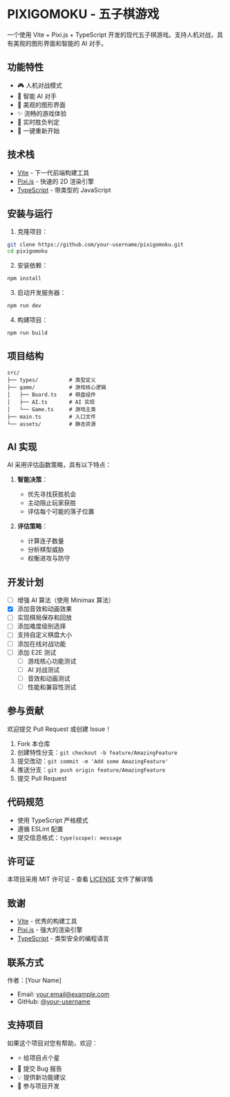 # PIXIGOMOKU - 五子棋游戏

一个使用 Vite + Pixi.js + TypeScript 开发的现代五子棋游戏。支持人机对战，具有美观的图形界面和智能的 AI 对手。

## 功能特性

- 🎮 人机对战模式
- 🤖 智能 AI 对手
- 🎨 美观的图形界面
- ✨ 流畅的游戏体验
- 🎯 实时胜负判定
- 🔄 一键重新开始

## 技术栈

- [Vite](https://vitejs.dev/) - 下一代前端构建工具
- [Pixi.js](https://pixijs.com/) - 快速的 2D 渲染引擎
- [TypeScript](https://www.typescriptlang.org/) - 带类型的 JavaScript

## 安装与运行

1. 克隆项目：
```bash
git clone https://github.com/your-username/pixigomoku.git
cd pixigomoku
```

2. 安装依赖：
```bash
npm install
```

3. 启动开发服务器：
```bash
npm run dev
```

4. 构建项目：
```bash
npm run build
```

## 项目结构

```
src/
├── types/          # 类型定义
├── game/           # 游戏核心逻辑
│   ├── Board.ts    # 棋盘组件
│   ├── AI.ts       # AI 实现
│   └── Game.ts     # 游戏主类
├── main.ts         # 入口文件
└── assets/         # 静态资源
```

## AI 实现

AI 采用评估函数策略，具有以下特点：

1. **智能决策**：
   - 优先寻找获胜机会
   - 主动阻止玩家获胜
   - 评估每个可能的落子位置

2. **评估策略**：
   - 计算连子数量
   - 分析棋型威胁
   - 权衡进攻与防守

## 开发计划

- [ ] 增强 AI 算法（使用 Minimax 算法）
- [x] 添加音效和动画效果
- [ ] 实现棋局保存和回放
- [ ] 添加难度级别选择
- [ ] 支持自定义棋盘大小
- [ ] 添加在线对战功能
- [ ] 添加 E2E 测试
  - [ ] 游戏核心功能测试
  - [ ] AI 对战测试
  - [ ] 音效和动画测试
  - [ ] 性能和兼容性测试

## 参与贡献

欢迎提交 Pull Request 或创建 Issue！

1. Fork 本仓库
2. 创建特性分支：`git checkout -b feature/AmazingFeature`
3. 提交改动：`git commit -m 'Add some AmazingFeature'`
4. 推送分支：`git push origin feature/AmazingFeature`
5. 提交 Pull Request

## 代码规范

- 使用 TypeScript 严格模式
- 遵循 ESLint 配置
- 提交信息格式：`type(scope): message`

## 许可证

本项目采用 MIT 许可证 - 查看 [LICENSE](LICENSE) 文件了解详情

## 致谢

- [Vite](https://vitejs.dev/) - 优秀的构建工具
- [Pixi.js](https://pixijs.com/) - 强大的渲染引擎
- [TypeScript](https://www.typescriptlang.org/) - 类型安全的编程语言

## 联系方式

作者：[Your Name]
- Email: your.email@example.com
- GitHub: [@your-username](https://github.com/your-username)

## 支持项目

如果这个项目对您有帮助，欢迎：

- ⭐ 给项目点个星
- 🐛 提交 Bug 报告
- 💡 提供新功能建议
- 🤝 参与项目开发
